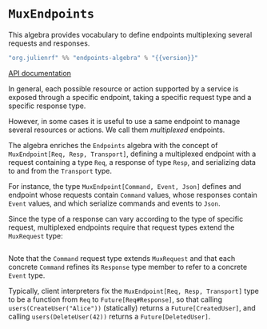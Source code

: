 # `MuxEndpoints`

This algebra provides vocabulary to define endpoints multiplexing several
requests and responses.

~~~ scala expandVars=true
"org.julienrf" %% "endpoints-algebra" % "{{version}}"
~~~

[API documentation](api:endpoints.algebra.MuxEndpoints)

In general, each possible resource or action supported by a service
is exposed through a specific endpoint, taking a specific request type
and a specific response type.

However, in some cases it is useful to use a same endpoint to manage
several resources or actions. We call them *multiplexed* endpoints.

The algebra enriches the `Endpoints` algebra with the concept of
`MuxEndpoint[Req, Resp, Transport]`, defining a multiplexed endpoint
with a request containing a type `Req`, a response of type `Resp`, and
serializing data to and from the `Transport` type.

For instance, the type `MuxEndpoint[Command, Event, Json]` defines
and endpoint whose requests contain `Command` values, whose responses
contain `Event` values, and which serialize commands and events to `Json`.

Since the type of a response can vary according to the type of specific request,
multiplexed endpoints require that request types extend the `MuxRequest` type:

~~~ scala src=../../../../../algebras/algebra/src/test/scala/endpoints/algebra/MuxEndpointsDocs.scala#mux-endpoint
~~~

Note that the `Command` request type extends `MuxRequest` and that each
concrete `Command` refines its `Response` type member to refer to a
concrete `Event` type.

Typically, client interpreters fix the `MuxEndpoint[Req, Resp, Transport]`
type to be a function from `Req` to `Future[Req#Response]`, so that
calling `users(CreateUser("Alice"))` (statically) returns a `Future[CreatedUser]`,
and calling `users(DeleteUser(42))` returns a `Future[DeletedUser]`.
